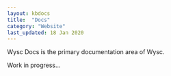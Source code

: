 ```yaml
---
layout: kbdocs
title:  "Docs"
category: "Website"
last_updated: 18 Jan 2020
---
```


Wysc Docs is the primary documentation area of Wysc.

Work in progress...